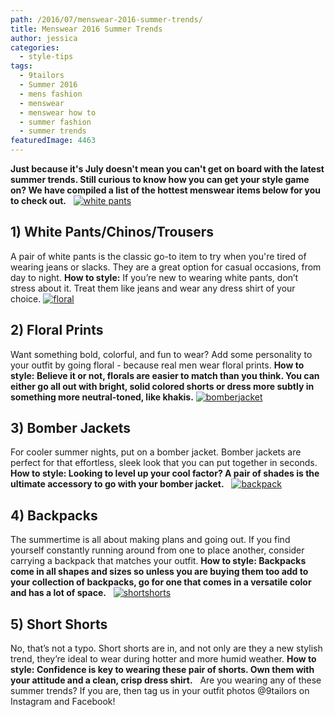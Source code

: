 ```yaml
---
path: /2016/07/menswear-2016-summer-trends/
title: Menswear 2016 Summer Trends
author: jessica
categories: 
  - style-tips
tags: 
  - 9tailors
  - Summer 2016
  - mens fashion
  - menswear
  - menswear how to
  - summer fashion
  - summer trends
featuredImage: 4463
---
```

**Just because it's July doesn't mean you can't get on board with the latest summer trends. Still curious to know how you can get your style game on? We have compiled a list of the hottest menswear items below for you to check out.**   [![white pants](http://blog.9tailors.com/uploads/white-pants-300x300.jpg)](http://blog.9tailors.com/uploads/white-pants.jpg)  

## 1) White Pants/Chinos/Trousers

A pair of white pants is the classic go-to item to try when you're tired of wearing jeans or slacks. They are a great option for casual occasions, from day to night. **How to style:** If you’re new to wearing white pants, don’t stress about it. Treat them like jeans and wear any dress shirt of your choice. [![floral](http://blog.9tailors.com/uploads/floral-200x300.jpg)](http://blog.9tailors.com/uploads/floral.jpg)

## 2) Floral Prints

Want something bold, colorful, and fun to wear? Add some personality to your outfit by going floral - because real men wear floral prints. ****How to style:** Believe it or not, florals are easier to match than you think. You can either go all out with bright, solid colored shorts or dress more subtly in something more neutral-toned, like khakis.** [![bomberjacket](http://blog.9tailors.com/uploads/bomberjacket-200x300.jpg)](http://blog.9tailors.com/uploads/bomberjacket.jpg)

## 3) Bomber Jackets

For cooler summer nights, put on a bomber jacket. Bomber jackets are perfect for that effortless, sleek look that you can put together in seconds. ****How to style:** Looking to level up your cool factor? A pair of shades is the ultimate accessory to go with your bomber jacket.**   [![backpack](http://blog.9tailors.com/uploads/backpack-195x300.jpg)](http://blog.9tailors.com/uploads/backpack.jpg)

## 4) Backpacks

The summertime is all about making plans and going out. If you find yourself constantly running around from one to place another, consider carrying a backpack that matches your outfit. ****How to style:** Backpacks come in all shapes and sizes so unless you are buying them too add to your collection of backpacks, go for one that comes in a versatile color and has a lot of space.**   [![shortshorts](http://blog.9tailors.com/uploads/shortshorts-200x300.jpg)](http://blog.9tailors.com/uploads/shortshorts.jpg)

## 5) Short Shorts

No, that’s not a typo. Short shorts are in, and not only are they a new stylish trend, they’re ideal to wear during hotter and more humid weather. ****How to style:** Confidence is key to wearing these pair of shorts. Own them with your attitude and a clean, crisp dress shirt.**   Are you wearing any of these summer trends? If you are, then tag us in your outfit photos @9tailors on Instagram and Facebook!